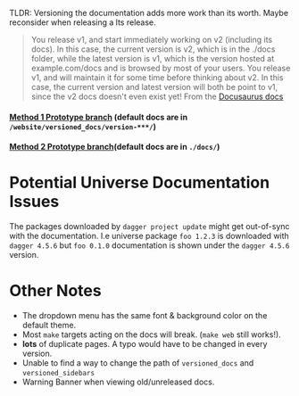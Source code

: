 TLDR: Versioning the documentation adds more work than its worth. Maybe reconsider when releasing a lts release.


> You release v1, and start immediately working on v2 (including its
> docs). In this case, the current version is v2, which is in the ./docs
> folder, while the latest version is v1, which is the version hosted at
> example.com/docs and is browsed by most of your users. You release v1,
> and will maintain it for some time before thinking about v2. In this
> case, the current version and latest version will both be point to v1,
> since the v2 docs doesn't even exist yet!
From the [Docusaurus docs][docu-ver]

#### [Method 1 Prototype branch][gh-method-1] (default docs are in `/website/versioned_docs/version-***/`)
#### [Method 2 Prototype branch][gh-method-2](default docs are in `./docs/`)


# Potential Universe Documentation Issues

The packages downloaded by `dagger project update` might get out-of-sync 
with the documentation. I.e universe package `foo 1.2.3` is downloaded with `dagger 4.5.6`
but `foo 0.1.0` documentation is shown under the `dagger 4.5.6` version.


# Other Notes 
  - The dropdown menu has the same font & background color on the default theme. 
  - Most `make` targets acting on the docs will break. (`make web` still works!).
  - **lots** of duplicate pages. A typo would have to be changed in every version.
  - Unable to find a way to change the path of `versioned_docs` and `versioned_sidebars`
  - Warning Banner when viewing old/unreleased docs.

<!-- links -->
[docu-ver]: https://docusaurus.io/docs/versioning

[gh-method-1]: https://github.com/KGB33/dagger/tree/futureDocs-proto
[gh-method-2]: https://github.com/KGB33/dagger/tree/doc-versioning-proto
